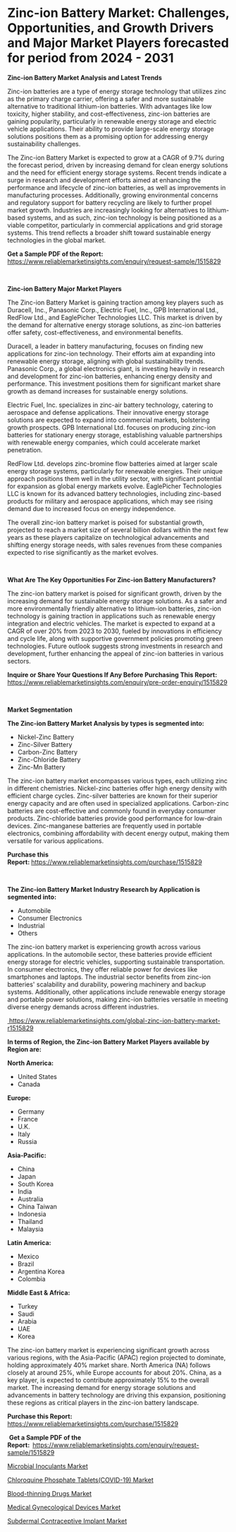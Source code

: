 <p><h1>Zinc-ion Battery Market: Challenges, Opportunities, and Growth Drivers and Major Market Players forecasted for period from 2024 - 2031</h1></p><p><strong>Zinc-ion Battery Market Analysis and Latest Trends</strong></p>
<p><p>Zinc-ion batteries are a type of energy storage technology that utilizes zinc as the primary charge carrier, offering a safer and more sustainable alternative to traditional lithium-ion batteries. With advantages like low toxicity, higher stability, and cost-effectiveness, zinc-ion batteries are gaining popularity, particularly in renewable energy storage and electric vehicle applications. Their ability to provide large-scale energy storage solutions positions them as a promising option for addressing energy sustainability challenges.</p><p>The Zinc-ion Battery Market is expected to grow at a CAGR of 9.7% during the forecast period, driven by increasing demand for clean energy solutions and the need for efficient energy storage systems. Recent trends indicate a surge in research and development efforts aimed at enhancing the performance and lifecycle of zinc-ion batteries, as well as improvements in manufacturing processes. Additionally, growing environmental concerns and regulatory support for battery recycling are likely to further propel market growth. Industries are increasingly looking for alternatives to lithium-based systems, and as such, zinc-ion technology is being positioned as a viable competitor, particularly in commercial applications and grid storage systems. This trend reflects a broader shift toward sustainable energy technologies in the global market.</p></p>
<p><strong>Get a Sample PDF of the Report:&nbsp;</strong> <a href="https://www.reliablemarketinsights.com/enquiry/request-sample/1515829?utm_campaign=1731&utm_medium=2&utm_source=Github&utm_content=ia&utm_term=27102024&utm_id=zinc-ion-battery">https://www.reliablemarketinsights.com/enquiry/request-sample/1515829</a></p>
<p>&nbsp;</p>
<p><strong>Zinc-ion Battery Major Market Players</strong></p>
<p><p>The Zinc-ion Battery Market is gaining traction among key players such as Duracell, Inc., Panasonic Corp., Electric Fuel, Inc., GPB International Ltd., RedFlow Ltd., and EaglePicher Technologies LLC. This market is driven by the demand for alternative energy storage solutions, as zinc-ion batteries offer safety, cost-effectiveness, and environmental benefits.</p><p>Duracell, a leader in battery manufacturing, focuses on finding new applications for zinc-ion technology. Their efforts aim at expanding into renewable energy storage, aligning with global sustainability trends. Panasonic Corp., a global electronics giant, is investing heavily in research and development for zinc-ion batteries, enhancing energy density and performance. This investment positions them for significant market share growth as demand increases for sustainable energy solutions.</p><p>Electric Fuel, Inc. specializes in zinc-air battery technology, catering to aerospace and defense applications. Their innovative energy storage solutions are expected to expand into commercial markets, bolstering growth prospects. GPB International Ltd. focuses on producing zinc-ion batteries for stationary energy storage, establishing valuable partnerships with renewable energy companies, which could accelerate market penetration.</p><p>RedFlow Ltd. develops zinc-bromine flow batteries aimed at larger scale energy storage systems, particularly for renewable energies. Their unique approach positions them well in the utility sector, with significant potential for expansion as global energy markets evolve. EaglePicher Technologies LLC is known for its advanced battery technologies, including zinc-based products for military and aerospace applications, which may see rising demand due to increased focus on energy independence.</p><p>The overall zinc-ion battery market is poised for substantial growth, projected to reach a market size of several billion dollars within the next few years as these players capitalize on technological advancements and shifting energy storage needs, with sales revenues from these companies expected to rise significantly as the market evolves.</p></p>
<p>&nbsp;</p>
<p><strong>What Are The Key Opportunities For Zinc-ion Battery Manufacturers?</strong></p>
<p><p>The zinc-ion battery market is poised for significant growth, driven by the increasing demand for sustainable energy storage solutions. As a safer and more environmentally friendly alternative to lithium-ion batteries, zinc-ion technology is gaining traction in applications such as renewable energy integration and electric vehicles. The market is expected to expand at a CAGR of over 20% from 2023 to 2030, fueled by innovations in efficiency and cycle life, along with supportive government policies promoting green technologies. Future outlook suggests strong investments in research and development, further enhancing the appeal of zinc-ion batteries in various sectors.</p></p>
<p><strong>Inquire or Share Your Questions If Any Before Purchasing This Report:</strong> <a href="https://www.reliablemarketinsights.com/enquiry/pre-order-enquiry/1515829?utm_campaign=1731&utm_medium=2&utm_source=Github&utm_content=ia&utm_term=27102024&utm_id=zinc-ion-battery">https://www.reliablemarketinsights.com/enquiry/pre-order-enquiry/1515829</a></p>
<p>&nbsp;</p>
<p><strong>Market Segmentation</strong></p>
<p><strong>The Zinc-ion Battery Market Analysis by types is segmented into:</strong></p>
<p><ul><li>Nickel-Zinc Battery</li><li>Zinc-Silver Battery</li><li>Carbon-Zinc Battery</li><li>Zinc-Chloride Battery</li><li>Zinc-Mn Battery</li></ul></p>
<p><p>The zinc-ion battery market encompasses various types, each utilizing zinc in different chemistries. Nickel-zinc batteries offer high energy density with efficient charge cycles. Zinc-silver batteries are known for their superior energy capacity and are often used in specialized applications. Carbon-zinc batteries are cost-effective and commonly found in everyday consumer products. Zinc-chloride batteries provide good performance for low-drain devices. Zinc-manganese batteries are frequently used in portable electronics, combining affordability with decent energy output, making them versatile for various applications.</p></p>
<p><strong>Purchase this Report:&nbsp;</strong><a href="https://www.reliablemarketinsights.com/purchase/1515829?utm_campaign=1731&utm_medium=2&utm_source=Github&utm_content=ia&utm_term=27102024&utm_id=zinc-ion-battery">https://www.reliablemarketinsights.com/purchase/1515829</a></p>
<p>&nbsp;</p>
<p><strong>The Zinc-ion Battery Market Industry Research by Application is segmented into:</strong></p>
<p><ul><li>Automobile</li><li>Consumer Electronics</li><li>Industrial</li><li>Others</li></ul></p>
<p><p>The zinc-ion battery market is experiencing growth across various applications. In the automobile sector, these batteries provide efficient energy storage for electric vehicles, supporting sustainable transportation. In consumer electronics, they offer reliable power for devices like smartphones and laptops. The industrial sector benefits from zinc-ion batteries' scalability and durability, powering machinery and backup systems. Additionally, other applications include renewable energy storage and portable power solutions, making zinc-ion batteries versatile in meeting diverse energy demands across different industries.</p></p>
<p><a href="https://www.reliablemarketinsights.com/global-zinc-ion-battery-market-r1515829?utm_campaign=1731&utm_medium=2&utm_source=Github&utm_content=ia&utm_term=27102024&utm_id=zinc-ion-battery">&nbsp;https://www.reliablemarketinsights.com/global-zinc-ion-battery-market-r1515829</a></p>
<p><strong>In terms of Region, the Zinc-ion Battery Market Players available by Region are:</strong></p>
<p>
    <p> <strong> North America: </strong>
        <ul>
            <li>United States</li>
            <li>Canada</li>
        </ul>
        </p> 
    <p> <strong> Europe: </strong>
        <ul>
            <li>Germany</li>
            <li>France</li>
            <li>U.K.</li>
            <li>Italy</li>
            <li>Russia</li>
        </ul>
        </p> 
    <p> <strong> Asia-Pacific: </strong>
        <ul>
            <li>China</li>
            <li>Japan</li>
            <li>South Korea</li>
            <li>India</li>
            <li>Australia</li>
            <li>China Taiwan</li>
            <li>Indonesia</li>
            <li>Thailand</li>
            <li>Malaysia</li>
        </ul>
        </p> 
    <p> <strong> Latin America: </strong>
        <ul>
            <li>Mexico</li>
            <li>Brazil</li>
            <li>Argentina Korea</li>
            <li>Colombia</li>
        </ul>
        </p> 
    <p> <strong> Middle East & Africa: </strong>
        <ul>
            <li>Turkey</li>
            <li>Saudi</li>
            <li>Arabia</li>
            <li>UAE</li>
            <li>Korea</li>
        </ul>
    </p>
    </p>
<p><p>The zinc-ion battery market is experiencing significant growth across various regions, with the Asia-Pacific (APAC) region projected to dominate, holding approximately 40% market share. North America (NA) follows closely at around 25%, while Europe accounts for about 20%. China, as a key player, is expected to contribute approximately 15% to the overall market. The increasing demand for energy storage solutions and advancements in battery technology are driving this expansion, positioning these regions as critical players in the zinc-ion battery landscape.</p></p>
<p><strong>Purchase this Report: </strong><a href="https://www.reliablemarketinsights.com/purchase/1515829?utm_campaign=1731&utm_medium=2&utm_source=Github&utm_content=ia&utm_term=27102024&utm_id=zinc-ion-battery">https://www.reliablemarketinsights.com/purchase/1515829</a></p>
<p>&nbsp;<strong>Get a Sample PDF of the Report:&nbsp;&nbsp;</strong><a href="https://www.reliablemarketinsights.com/enquiry/request-sample/1515829?utm_campaign=1731&utm_medium=2&utm_source=Github&utm_content=ia&utm_term=27102024&utm_id=zinc-ion-battery">https://www.reliablemarketinsights.com/enquiry/request-sample/1515829</a></p>
<p><strong></strong></p>
<p><p><a href="https://www.linkedin.com/pulse/future-ready-strategic-insights-global-microbial-inoculants-fr4mc?utm_campaign=1731&utm_medium=2&utm_source=Github&utm_content=ia&utm_term=27102024&utm_id=zinc-ion-battery">Microbial Inoculants Market</a></p><p><a href="https://www.linkedin.com/pulse/emerging-chloroquine-phosphate-tabletscovid-19-market-opportunities-cm6we?utm_campaign=1731&utm_medium=2&utm_source=Github&utm_content=ia&utm_term=27102024&utm_id=zinc-ion-battery">Chloroquine Phosphate Tablets(COVID-19) Market</a></p><p><a href="https://www.linkedin.com/pulse/emerging-opportunities-challenges-global-blood-thinning-2btye?utm_campaign=1731&utm_medium=2&utm_source=Github&utm_content=ia&utm_term=27102024&utm_id=zinc-ion-battery">Blood-thinning Drugs Market</a></p><p><a href="https://www.linkedin.com/pulse/medical-gynecological-devices-market-analysis-report-global-grbbe?utm_campaign=1731&utm_medium=2&utm_source=Github&utm_content=ia&utm_term=27102024&utm_id=zinc-ion-battery">Medical Gynecological Devices Market</a></p><p><a href="https://www.linkedin.com/pulse/comprehensive-subdermal-contraceptive-implant-market-report-kxuxc?utm_campaign=1731&utm_medium=2&utm_source=Github&utm_content=ia&utm_term=27102024&utm_id=zinc-ion-battery">Subdermal Contraceptive Implant Market</a></p></p>